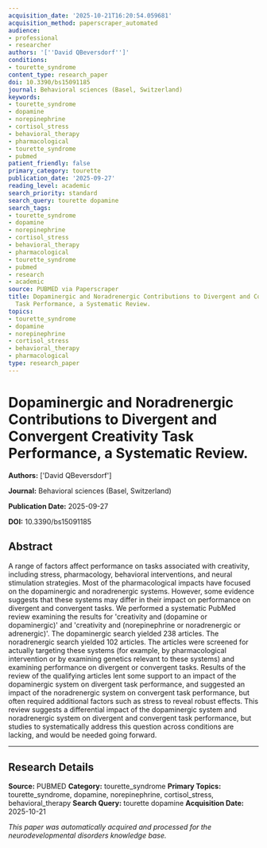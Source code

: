 ```yaml
---
acquisition_date: '2025-10-21T16:20:54.059681'
acquisition_method: paperscraper_automated
audience:
- professional
- researcher
authors: '[''David QBeversdorf'']'
conditions:
- tourette_syndrome
content_type: research_paper
doi: 10.3390/bs15091185
journal: Behavioral sciences (Basel, Switzerland)
keywords:
- tourette_syndrome
- dopamine
- norepinephrine
- cortisol_stress
- behavioral_therapy
- pharmacological
- tourette_syndrome
- pubmed
patient_friendly: false
primary_category: tourette
publication_date: '2025-09-27'
reading_level: academic
search_priority: standard
search_query: tourette dopamine
search_tags:
- tourette_syndrome
- dopamine
- norepinephrine
- cortisol_stress
- behavioral_therapy
- pharmacological
- tourette_syndrome
- pubmed
- research
- academic
source: PUBMED via Paperscraper
title: Dopaminergic and Noradrenergic Contributions to Divergent and Convergent Creativity
  Task Performance, a Systematic Review.
topics:
- tourette_syndrome
- dopamine
- norepinephrine
- cortisol_stress
- behavioral_therapy
- pharmacological
type: research_paper
---
```


# Dopaminergic and Noradrenergic Contributions to Divergent and Convergent Creativity Task Performance, a Systematic Review.

**Authors:** ['David QBeversdorf']

**Journal:** Behavioral sciences (Basel, Switzerland)

**Publication Date:** 2025-09-27

**DOI:** 10.3390/bs15091185

## Abstract

A range of factors affect performance on tasks associated with creativity, including stress, pharmacology, behavioral interventions, and neural stimulation strategies. Most of the pharmacological impacts have focused on the dopaminergic and noradrenergic systems. However, some evidence suggests that these systems may differ in their impact on performance on divergent and convergent tasks. We performed a systematic PubMed review examining the results for 'creativity and (dopamine or dopaminergic)' and 'creativity and (norepinephrine or noradrenergic or adrenergic)'. The dopaminergic search yielded 238 articles. The noradrenergic search yielded 102 articles. The articles were screened for actually targeting these systems (for example, by pharmacological intervention or by examining genetics relevant to these systems) and examining performance on divergent or convergent tasks. Results of the review of the qualifying articles lent some support to an impact of the dopaminergic system on divergent task performance, and suggested an impact of the noradrenergic system on convergent task performance, but often required additional factors such as stress to reveal robust effects. This review suggests a differential impact of the dopaminergic system and noradrenergic system on divergent and convergent task performance, but studies to systematically address this question across conditions are lacking, and would be needed going forward.

---

## Research Details

**Source:** PUBMED
**Category:** tourette_syndrome
**Primary Topics:** tourette_syndrome, dopamine, norepinephrine, cortisol_stress, behavioral_therapy
**Search Query:** tourette dopamine
**Acquisition Date:** 2025-10-21

*This paper was automatically acquired and processed for the neurodevelopmental disorders knowledge base.*
